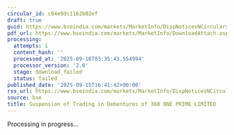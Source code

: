 ```yaml
---
circular_id: c04e0dc1162b02ef
draft: true
guid: https://www.bseindia.com/markets/MarketInfo/DispNoticesNCirculars.aspx?Noticeid={2896C82E-5413-4C53-89D0-D24022F233BC}&noticeno=20250915-71&dt=09/15/2025&icount=71&totcount=81&flag=0
pdf_url: https://www.bseindia.com/markets/MarketInfo/DownloadAttach.aspx?id=20250915-71&attachedId=
processing:
  attempts: 1
  content_hash: ''
  processed_at: '2025-09-16T03:35:43.554994'
  processor_version: '2.0'
  stage: download_failed
  status: failed
published_date: '2025-09-15T16:41:42+00:00'
rss_url: https://www.bseindia.com/markets/MarketInfo/DispNoticesNCirculars.aspx?Noticeid={2896C82E-5413-4C53-89D0-D24022F233BC}&noticeno=20250915-71&dt=09/15/2025&icount=71&totcount=81&flag=0
source: bse
title: Suspension of Trading in Debentures of 360 ONE PRIME LIMITED
---
```


Processing in progress...